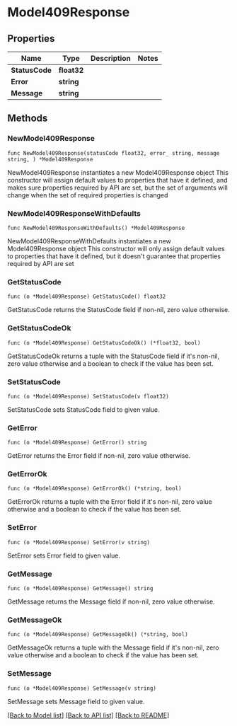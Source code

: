 # Model409Response

## Properties

Name | Type | Description | Notes
------------ | ------------- | ------------- | -------------
**StatusCode** | **float32** |  | 
**Error** | **string** |  | 
**Message** | **string** |  | 

## Methods

### NewModel409Response

`func NewModel409Response(statusCode float32, error_ string, message string, ) *Model409Response`

NewModel409Response instantiates a new Model409Response object
This constructor will assign default values to properties that have it defined,
and makes sure properties required by API are set, but the set of arguments
will change when the set of required properties is changed

### NewModel409ResponseWithDefaults

`func NewModel409ResponseWithDefaults() *Model409Response`

NewModel409ResponseWithDefaults instantiates a new Model409Response object
This constructor will only assign default values to properties that have it defined,
but it doesn't guarantee that properties required by API are set

### GetStatusCode

`func (o *Model409Response) GetStatusCode() float32`

GetStatusCode returns the StatusCode field if non-nil, zero value otherwise.

### GetStatusCodeOk

`func (o *Model409Response) GetStatusCodeOk() (*float32, bool)`

GetStatusCodeOk returns a tuple with the StatusCode field if it's non-nil, zero value otherwise
and a boolean to check if the value has been set.

### SetStatusCode

`func (o *Model409Response) SetStatusCode(v float32)`

SetStatusCode sets StatusCode field to given value.


### GetError

`func (o *Model409Response) GetError() string`

GetError returns the Error field if non-nil, zero value otherwise.

### GetErrorOk

`func (o *Model409Response) GetErrorOk() (*string, bool)`

GetErrorOk returns a tuple with the Error field if it's non-nil, zero value otherwise
and a boolean to check if the value has been set.

### SetError

`func (o *Model409Response) SetError(v string)`

SetError sets Error field to given value.


### GetMessage

`func (o *Model409Response) GetMessage() string`

GetMessage returns the Message field if non-nil, zero value otherwise.

### GetMessageOk

`func (o *Model409Response) GetMessageOk() (*string, bool)`

GetMessageOk returns a tuple with the Message field if it's non-nil, zero value otherwise
and a boolean to check if the value has been set.

### SetMessage

`func (o *Model409Response) SetMessage(v string)`

SetMessage sets Message field to given value.



[[Back to Model list]](../README.md#documentation-for-models) [[Back to API list]](../README.md#documentation-for-api-endpoints) [[Back to README]](../README.md)


